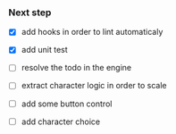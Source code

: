 ### Next step
 - [x] add hooks in order to lint automaticaly
 - [x] add unit test
 - [ ] resolve the todo in the engine 
 - [ ] extract character logic in order to scale
 - [ ] add some button control
 - [ ] add character choice
 